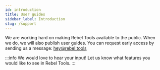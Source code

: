 ```yaml
---
id: introduction
title: User guides
sidebar_label: Introduction
slug: /support
---
```


We are working hard on making Rebel Tools available to the public. When we do, we will also publish user guides. You can request early access by sending us a message: hey@rebel.tools

:::info
We would love to hear your input! Let us know what features you would like to see in Rebel Tools.
:::
